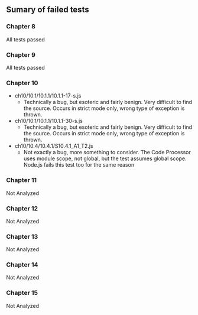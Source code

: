 Sumary of failed tests
----------------------

### Chapter 8
All tests passed

### Chapter 9
All tests passed

### Chapter 10
* ch10/10.1/10.1.1/10.1.1-17-s.js
	* Technically a bug, but esoteric and fairly benign. Very difficult to find the source. Occurs in strict mode only, wrong type of exception is thrown.
* ch10/10.1/10.1.1/10.1.1-30-s.js
	* Technically a bug, but esoteric and fairly benign. Very difficult to find the source. Occurs in strict mode only, wrong type of exception is thrown.
* ch10/10.4/10.4.1/S10.4.1_A1_T2.js
	* Not exactly a bug, more something to consider. The Code Processor uses module scope, not global, but the test assumes global scope. Node.js fails this test too for the same reason

### Chapter 11
Not Analyzed

### Chapter 12
Not Analyzed

### Chapter 13
Not Analyzed

### Chapter 14
Not Analyzed

### Chapter 15
Not Analyzed